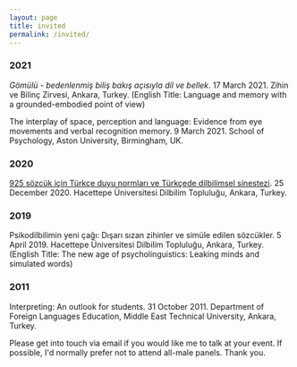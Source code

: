 ```yaml
---
layout: page
title: invited
permalink: /invited/
---
```


<h3>2021</h3>

<p><i>Gömülü - bedenlenmiş biliş bakış açısıyla dil ve bellek</i>. 17 March 2021. Zihin ve Bilinç Zirvesi, Ankara, Turkey. (English Title: Language and memory with a grounded-embodied point of view)</p>

<p>The interplay of space, perception and language: Evidence from eye movements and verbal recognition memory. 9 March 2021. School of Psychology, Aston University, Birmingham, UK.</p>

<h3>2020</h3>

<p><a href="https://youtu.be/tmsFJWQqPX8">925 sözcük için Türkçe duyu normları ve Türkçede dilbilimsel sinestezi</a>. 25 December 2020. Hacettepe Üniversitesi Dilbilim Topluluğu, Ankara, Turkey.</p>

<h3>2019</h3>

<p>Psikodilbilimin yeni çağı: Dışarı sızan zihinler ve simüle edilen sözcükler. 5 April 2019. Hacettepe Üniversitesi Dilbilim Topluluğu, Ankara, Turkey. (English Title: The new age of psycholinguistics: Leaking minds and simulated words)</p>

<h3>2011</h3>

<p>Interpreting: An outlook for students. 31 October 2011. Department of Foreign Languages Education, Middle East Technical University, Ankara, Turkey.</p>

<p>Please get into touch via email if you would like me to talk at your event. If possible, I'd normally prefer not to attend all-male panels. Thank you.</p>
